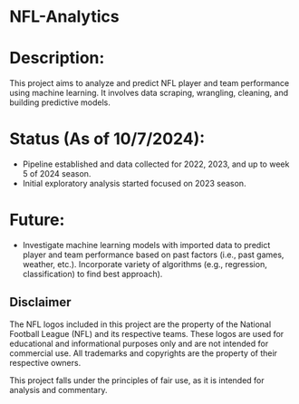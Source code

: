 # NFL-Analytics

# Description:
This project aims to analyze and predict NFL player and team performance using machine learning. It involves data scraping, wrangling, cleaning, and building predictive models.

# Status (As of 10/7/2024):
- Pipeline established and data collected for 2022, 2023, and up to week 5 of 2024 season.
- Initial exploratory analysis started focused on 2023 season. 

# Future:
- Investigate machine learning models with imported data to predict player and team performance based on past factors (i.e., past games, weather, etc.). Incorporate variety of algorithms (e.g., regression, classification) to find best approach). 



## Disclaimer

The NFL logos included in this project are the property of the National Football League (NFL) and its respective teams. These logos are used for educational and informational purposes only and are not intended for commercial use. All trademarks and copyrights are the property of their respective owners. 

This project falls under the principles of fair use, as it is intended for analysis and commentary.
